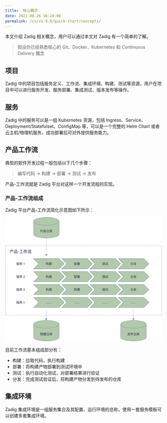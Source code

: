 ```yaml
---
title:  核心概念
date: 2021-08-26 16:24:00
permalink: /cn/v1.9.0/quick-start/concepts/
---
```

本文介绍 Zadig 相关概念，用户可以通过本文对 Zadig 有一个简单的了解。

> 假设你已经熟悉核心的 Git、Docker、Kubernetes 和 Continuous Delivery 概念

## 项目

Zadig 中的项目包括服务定义、工作流、集成环境、构建、测试等资源，用户在项目中可以进行服务开发、服务部署、集成测试、版本发布等操作。
## 服务

Zadig 中的服务可以是一组 Kubernetes 资源，包括 Ingress、Service、Deployment/Statefulset、ConfigMap 等，可以是一个完整的 Helm Chart 或者云主机/物理机服务，成功部署后可对外提供服务能力。
## 产品工作流
典型的软件开发过程一般包括以下几个步骤：

> 编写代码 -> 构建 -> 部署 -> 测试 -> 发布


产品-工作流就是 Zadig 平台对这样一个开发流程的实现。

### 产品-工作流组成

Zadig 平台产品-工作流简化示意图如下所示：

![工作流基本流程](./_images/workflow_basic.png '工作流基本流程')

目前工作流基本组成部分有：

- 构建：拉取代码，执行构建
- 部署：将构建产物部署到测试环境中
- 测试：执行自动化测试，对部署结果进行验证
- 分发：完成测试验证后，将构建产物分发到待发布的仓库

## 集成环境

Zadig 集成环境是一组服务集合及其配置、运行环境的总称，使用一套服务模板可以创建多套集成环境。
